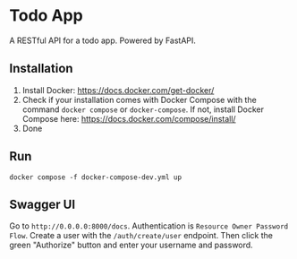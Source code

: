 # Todo App

A RESTful API for a todo app. Powered by FastAPI.

## Installation

1. Install Docker: https://docs.docker.com/get-docker/
2. Check if your installation comes with Docker Compose with the command `docker compose` or `docker-compose`. If not, install Docker Compose here: https://docs.docker.com/compose/install/
3. Done

## Run
`docker compose -f docker-compose-dev.yml up`

## Swagger UI
Go to `http://0.0.0.0:8000/docs`. Authentication is `Resource Owner Password Flow`. Create a user with the `/auth/create/user` endpoint.
Then click the green "Authorize" button and enter your username and password.
